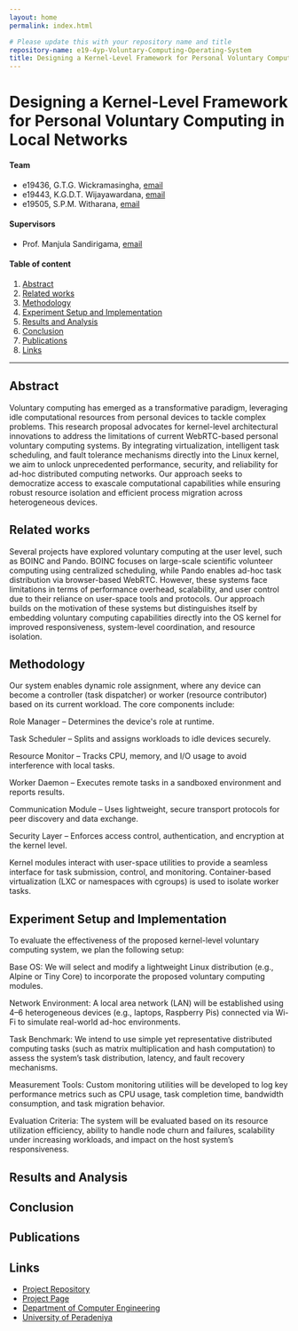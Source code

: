 ```yaml
---
layout: home
permalink: index.html

# Please update this with your repository name and title
repository-name: e19-4yp-Voluntary-Computing-Operating-System
title: Designing a Kernel-Level Framework for Personal Voluntary Computing in Local Networks
---
```


[comment]: # "This is the standard layout for the project, but you can clean this and use your own template"

# Designing a Kernel-Level Framework for Personal Voluntary Computing in Local Networks

#### Team

-   e19436, G.T.G. Wickramasingha, [email](mailto:e19436@eng.pdn.ac.lk)
-   e19443, K.G.D.T. Wijayawardana, [email](mailto:e19443@eng.pdn.ac.lk)
-   e19505, S.P.M. Witharana, [email](mailto:e19505@eng.pdn.ac.lk)

#### Supervisors

-   Prof. Manjula Sandirigama, [email](mailto:manjula.sandirigama@eng.pdn.ac.lk)

#### Table of content

1. [Abstract](#abstract)
2. [Related works](#related-works)
3. [Methodology](#methodology)
4. [Experiment Setup and Implementation](#experiment-setup-and-implementation)
5. [Results and Analysis](#results-and-analysis)
6. [Conclusion](#conclusion)
7. [Publications](#publications)
8. [Links](#links)

---

<!--
DELETE THIS SAMPLE before publishing to GitHub Pages !!!
This is a sample image, to show how to add images to your page. To learn more options, please refer [this](https://projects.ce.pdn.ac.lk/docs/faq/how-to-add-an-image/)
![Sample Image](./images/sample.png)
-->

## Abstract

Voluntary computing has emerged as a transformative paradigm, leveraging idle computational resources from personal devices to tackle complex problems. This research proposal advocates for kernel-level architectural innovations to address the limitations of current WebRTC-based personal voluntary computing systems. By integrating virtualization, intelligent task scheduling, and fault tolerance mechanisms directly into the Linux kernel, we aim to unlock unprecedented performance, security, and reliability for ad-hoc distributed computing networks. Our approach seeks to democratize access to exascale computational capabilities while ensuring robust resource isolation and efficient process migration across heterogeneous devices.

## Related works

Several projects have explored voluntary computing at the user level, such as BOINC and Pando. BOINC focuses on large-scale scientific volunteer computing using centralized scheduling, while Pando enables ad-hoc task distribution via browser-based WebRTC. However, these systems face limitations in terms of performance overhead, scalability, and user control due to their reliance on user-space tools and protocols. Our approach builds on the motivation of these systems but distinguishes itself by embedding voluntary computing capabilities directly into the OS kernel for improved responsiveness, system-level coordination, and resource isolation.

## Methodology

Our system enables dynamic role assignment, where any device can become a controller (task dispatcher) or worker (resource contributor) based on its current workload. The core components include:

Role Manager – Determines the device's role at runtime.

Task Scheduler – Splits and assigns workloads to idle devices securely.

Resource Monitor – Tracks CPU, memory, and I/O usage to avoid interference with local tasks.

Worker Daemon – Executes remote tasks in a sandboxed environment and reports results.

Communication Module – Uses lightweight, secure transport protocols for peer discovery and data exchange.

Security Layer – Enforces access control, authentication, and encryption at the kernel level.

Kernel modules interact with user-space utilities to provide a seamless interface for task submission, control, and monitoring. Container-based virtualization (LXC or namespaces with cgroups) is used to isolate worker tasks.

## Experiment Setup and Implementation

To evaluate the effectiveness of the proposed kernel-level voluntary computing system, we plan the following setup:

Base OS: We will select and modify a lightweight Linux distribution (e.g., Alpine or Tiny Core) to incorporate the proposed voluntary computing modules.

Network Environment: A local area network (LAN) will be established using 4–6 heterogeneous devices (e.g., laptops, Raspberry Pis) connected via Wi-Fi to simulate real-world ad-hoc environments.

Task Benchmark: We intend to use simple yet representative distributed computing tasks (such as matrix multiplication and hash computation) to assess the system’s task distribution, latency, and fault recovery mechanisms.

Measurement Tools: Custom monitoring utilities will be developed to log key performance metrics such as CPU usage, task completion time, bandwidth consumption, and task migration behavior.

Evaluation Criteria: The system will be evaluated based on its resource utilization efficiency, ability to handle node churn and failures, scalability under increasing workloads, and impact on the host system’s responsiveness.

## Results and Analysis

## Conclusion

## Publications

[//]: # "Note: Uncomment each once you uploaded the files to the repository"

<!-- 1. [Semester 7 report](./) -->
<!-- 2. [Semester 7 slides](./) -->
<!-- 3. [Semester 8 report](./) -->
<!-- 4. [Semester 8 slides](./) -->
<!-- 5. Author 1, Author 2 and Author 3 "Research paper title" (2021). [PDF](./). -->

## Links

[//]: # " NOTE: EDIT THIS LINKS WITH YOUR REPO DETAILS "

-   [Project Repository](https://github.com/cepdnaclk/e19-4yp-Voluntary-Computing-Operating-System)
-   [Project Page](https://cepdnaclk.github.io/e19-4yp-Voluntary-Computing-Operating-System)
-   [Department of Computer Engineering](http://www.ce.pdn.ac.lk/)
-   [University of Peradeniya](https://eng.pdn.ac.lk/)

[//]: # "Please refer this to learn more about Markdown syntax"
[//]: # "https://github.com/adam-p/markdown-here/wiki/Markdown-Cheatsheet"
